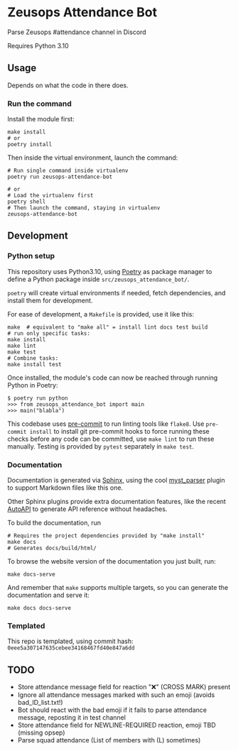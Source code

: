 # Zeusops Attendance Bot

Parse Zeusops #attendance channel in Discord

Requires Python 3.10


## Usage

Depends on what the code in there does.

### Run the command

Install the module first:

    make install
    # or
	poetry install

Then inside the virtual environment, launch the command:

    # Run single command inside virtualenv
    poetry run zeusops-attendance-bot

    # or
    # Load the virtualenv first
    poetry shell
    # Then launch the command, staying in virtualenv
    zeusops-attendance-bot

## Development

### Python setup

This repository uses Python3.10, using
[Poetry](https://python-poetry.org) as package manager to define a
Python package inside `src/zeusops_attendance_bot/`.

`poetry` will create virtual environments if needed, fetch
dependencies, and install them for development.


For ease of development, a `Makefile` is provided, use it like this:

	make  # equivalent to "make all" = install lint docs test build
	# run only specific tasks:
	make install
	make lint
	make test
	# Combine tasks:
	make install test

Once installed, the module's code can now be reached through running
Python in Poetry:

	$ poetry run python
	>>> from zeusops_attendance_bot import main
	>>> main("blabla")


This codebase uses [pre-commit](https://pre-commit.com) to run linting
tools like `flake8`. Use `pre-commit install` to install git
pre-commit hooks to force running these checks before any code can be
committed, use `make lint` to run these manually. Testing is provided
by `pytest` separately in `make test`.

### Documentation

Documentation is generated via [Sphinx](https://www.sphinx-doc.org/en/master/),
using the cool [myst_parser](https://myst-parser.readthedocs.io/en/latest/)
plugin to support Markdown files like this one.

Other Sphinx plugins provide extra documentation features, like the recent
[AutoAPI](https://sphinx-autoapi.readthedocs.io/en/latest/index.html) to
generate API reference without headaches.

To build the documentation, run

    # Requires the project dependencies provided by "make install"
    make docs
	# Generates docs/build/html/

To browse the website version of the documentation you just built, run:

    make docs-serve

And remember that `make` supports multiple targets, so you can generate the
documentation and serve it:

    make docs docs-serve


### Templated

This repo is templated, using commit hash: `0eee5a307147635cebee34168467fd40e847a6dd`


## TODO

- Store attendance message field for reaction "❌" (CROSS MARK) present
- Ignore all attendance messages marked with such an emoji (avoids bad_ID_list.txt!)
- Bot should react with the bad emoji if it fails to parse attendance message,
reposting it in test channel
- Store attendance field for NEWLINE-REQUIRED reaction, emoji TBD (missing opsep)
- Parse squad attendance (List of members with (L) sometimes)
